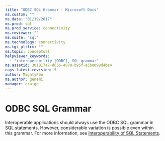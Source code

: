 ```yaml
---
title: "ODBC SQL Grammar | Microsoft Docs"
ms.custom: ""
ms.date: "01/19/2017"
ms.prod: sql
ms.prod_service: connectivity
ms.reviewer: ""
ms.suite: "sql"
ms.technology: connectivity
ms.tgt_pltfrm: ""
ms.topic: conceptual
helpviewer_keywords: 
  - "interoperability [ODBC], SQL grammar"
ms.assetid: 301817a7-d656-4078-b95f-e5b8099d4be4
caps.latest.revision: 5
author: MightyPen
ms.author: genemi
manager: craigg
---
```

# ODBC SQL Grammar
Interoperable applications should always use the ODBC SQL grammar in SQL statements. However, considerable variation is possible even within this grammar. For more information, see [Interoperability of SQL Statements](../../../odbc/reference/develop-app/interoperability-of-sql-statements.md).
